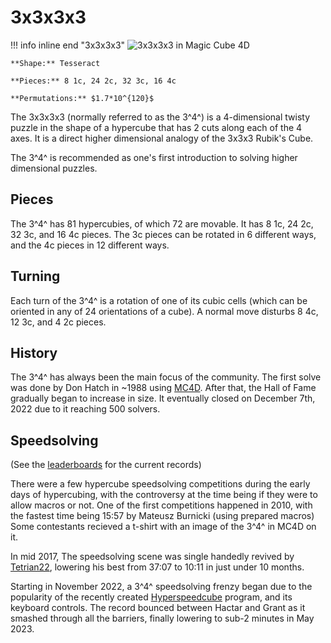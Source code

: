 # 3x3x3x3

!!! info inline end "3x3x3x3"
    ![3x3x3x3 in Magic Cube 4D](https://cloud.hypercubing.xyz/assets/img/virt/mc4d_3x3x3x3.jpeg)

    **Shape:** Tesseract

    **Pieces:** 8 1c, 24 2c, 32 3c, 16 4c

    **Permutations:** $1.7*10^{120}$

The 3x3x3x3 (normally referred to as the 3^4^) is a 4-dimensional twisty puzzle in the shape of a hypercube that has 2 cuts along each of the 4 axes. It is a direct higher dimensional analogy of the 3x3x3 Rubik's Cube.

The 3^4^ is recommended as one's first introduction to solving higher dimensional puzzles.

## Pieces

The 3^4^ has 81 hypercubies, of which 72 are movable. It has 8 1c, 24 2c, 32 3c, and 16 4c pieces. The 3c pieces can be rotated in 6 different ways, and the 4c pieces in 12 different ways.

## Turning

Each turn of the 3^4^ is a rotation of one of its cubic cells (which can be oriented in any of 24 orientations of a cube). A normal move disturbs 8 4c, 12 3c, and 4 2c pieces.

## History

The 3^4^ has always been the main focus of the community. The first solve was done by Don Hatch in ~1988 using [MC4D](/software/magiccube4d). After that, the Hall of Fame gradually began to increase in size. It eventually closed on December 7th, 2022 due to it reaching 500 solvers.

## Speedsolving

(See the [leaderboards](/leaderboards) for the current records)

There were a few hypercube speedsolving competitions during the early days of hypercubing, with the controversy at the time being if they were to allow macros or not. One of the first competitions happened in 2010, with the fastest time being 15:57 by Mateusz Burnicki (using prepared macros)
Some contestants recieved a t-shirt with an image of the 3^4^ in MC4D on it.

In mid 2017, The speedsolving scene was single handedly revived by [Tetrian22](https://www.youtube.com/@Timebug22), lowering his best from 37:07 to 10:11 in just under 10 months.

Starting in November 2022, a 3^4^ speedsolving frenzy began due to the popularity of the recently created [Hyperspeedcube](/software/hyperspeedcube) program, and its keyboard controls. The record bounced between Hactar and Grant as it smashed through all the barriers, finally lowering to sub-2 minutes in May 2023.
